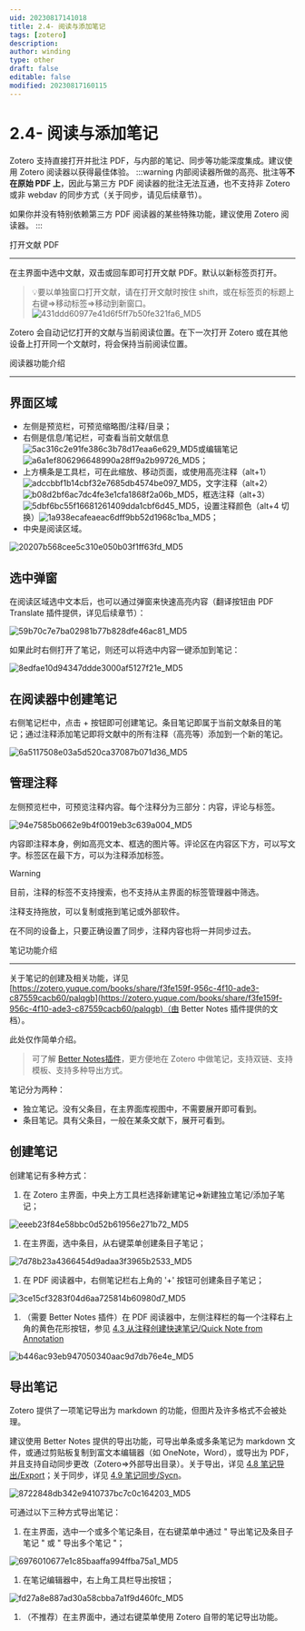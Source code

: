 ```yaml
---
uid: 20230817141018
title: 2.4- 阅读与添加笔记
tags: [zotero]
description: 
author: winding
type: other
draft: false
editable: false
modified: 20230817160115
---
```


# 2.4- 阅读与添加笔记

Zotero 支持直接打开并批注 PDF，与内部的笔记、同步等功能深度集成。建议使用 Zotero 阅读器以获得最佳体验。 :::warning 内部阅读器所做的高亮、批注等**不在原始 PDF 上**，因此与第三方 PDF 阅读器的批注无法互通，也不支持非 Zotero 或非 webdav 的同步方式（关于同步，请见后续章节）。

如果你并没有特别依赖第三方 PDF 阅读器的某些特殊功能，建议使用 Zotero 阅读器。 :::

打开文献 PDF

---

在主界面中选中文献，双击或回车即可打开文献 PDF。默认以新标签页打开。

> 💡要以单独窗口打开文献，请在打开文献时按住 shift，或在标签页的标题上右键=>移动标签=>移动到新窗口。 ![431ddd60977e41d6f5ff7b50fe321fa6_MD5](https://cdn.pkmer.cn/images/202308171526254.png!pkmer)

Zotero 会自动记忆打开的文献与当前阅读位置。在下一次打开 Zotero 或在其他设备上打开同一个文献时，将会保持当前阅读位置。

阅读器功能介绍

---


界面区域
----

* 左侧是预览栏，可预览缩略图/注释/目录；
* 右侧是信息/笔记栏，可查看当前文献信息![5ac316c2e91fe386c3b78d17eaa6e629_MD5](https://cdn.pkmer.cn/images/202308171526256.png!pkmer)或编辑笔记![a6a1ef806296648990a28ff9a2b99726_MD5](https://cdn.pkmer.cn/images/202308171526257.png!pkmer)；
* 上方横条是工具栏，可在此缩放、移动页面，或使用高亮注释（alt+1）![adccbbf1b14cbf32e7685db4574be097_MD5](https://cdn.pkmer.cn/images/202308171526258.png!pkmer)，文字注释（alt+2）![b08d2bf6ac7dc4fe3e1cfa1868f2a06b_MD5](https://cdn.pkmer.cn/images/202308171526259.png!pkmer)，框选注释（alt+3）![5dbf6bc55f16681261409dda1cbf6d45_MD5](https://cdn.pkmer.cn/images/202308171526260.png!pkmer)，设置注释颜色（alt+4 切换）![1a938ecafeaeac6dff9bb52d1968c1ba_MD5](https://cdn.pkmer.cn/images/202308171526261.png!pkmer)；
* 中央是阅读区域。

![20207b568cee5c310e050b03f1ff63fd_MD5](https://cdn.pkmer.cn/images/202308171526262.png!pkmer)

选中弹窗
----

在阅读区域选中文本后，也可以通过弹窗来快速高亮内容（翻译按钮由 PDF Translate 插件提供，详见后续章节）：

![59b70c7e7ba02981b77b828dfe46ac81_MD5](https://cdn.pkmer.cn/images/202308171526263.png!pkmer)

如果此时右侧打开了笔记，则还可以将选中内容一键添加到笔记：

![8edfae10d94347ddde3000af5127f21e_MD5](https://cdn.pkmer.cn/images/202308171526264.png!pkmer)

在阅读器中创建笔记
---------

右侧笔记栏中，点击 + 按钮即可创建笔记。条目笔记即属于当前文献条目的笔记；通过注释添加笔记即将文献中的所有注释（高亮等）添加到一个新的笔记。

![6a5117508e03a5d520ca37087b071d36_MD5](https://cdn.pkmer.cn/images/202308171526265.png!pkmer)

管理注释
----

左侧预览栏中，可预览注释内容。每个注释分为三部分：内容，评论与标签。

![94e7585b0662e9b4f0019eb3c639a004_MD5](https://cdn.pkmer.cn/images/202308171526266.png!pkmer)

内容即注释本身，例如高亮文本、框选的图片等。评论区在内容区下方，可以写文字。标签区在最下方，可以为注释添加标签。

> [!warning]
> 目前，注释的标签不支持搜索，也不支持从主界面的标签管理器中筛选。

 注释支持拖放，可以复制或拖到笔记或外部软件。

在不同的设备上，只要正确设置了同步，注释内容也将一并同步过去。

笔记功能介绍

---

关于笔记的创建及相关功能，详见 [https://zotero.yuque.com/books/share/f3fe159f-956c-4f10-ade3-c87559cacb60/palqgb](https://zotero.yuque.com/books/share/f3fe159f-956c-4f10-ade3-c87559cacb60/palqgb)（由 Better Notes 插件提供的文档）。

此处仅作简单介绍。

> 可了解 [Better Notes插件](https://zotero.yuque.com/books/share/f3fe159f-956c-4f10-ade3-c87559cacb60/biigg4)，更方便地在 Zotero 中做笔记，支持双链、支持模板、支持多种导出方式。

笔记分为两种：

* 独立笔记。没有父条目，在主界面库视图中，不需要展开即可看到。
* 条目笔记。具有父条目，一般在某条文献下，展开可看到。

创建笔记
----

创建笔记有多种方式：

1. 在 Zotero 主界面，中央上方工具栏选择新建笔记=>新建独立笔记/添加子笔记；

![eeeb23f84e58bbc0d52b61956e271b72_MD5](https://cdn.pkmer.cn/images/202308171526267.png!pkmer)

1. 在主界面，选中条目，从右键菜单创建条目子笔记；

![7d78b23a4366454d9adaa3f3965b2533_MD5](https://cdn.pkmer.cn/images/202308171526268.png!pkmer)

1. 在 PDF 阅读器中，右侧笔记栏右上角的 '+' 按钮可创建条目子笔记；

![3ce15cf3283f04d6aa725814b60980d7_MD5](https://cdn.pkmer.cn/images/202308171526269.png!pkmer)

1. （需要 Better Notes 插件）在 PDF 阅读器中，左侧注释栏的每一个注释右上角的黄色花形按钮，参见 [4.3 从注释创建快速笔记/Quick Note from Annotation](https://zotero.yuque.com/books/share/f3fe159f-956c-4f10-ade3-c87559cacb60/pavzsz)

![b446ac93eb947050340aac9d7db76e4e_MD5](https://cdn.pkmer.cn/images/202308171526270.png!pkmer)

导出笔记
----

Zotero 提供了一项笔记导出为 markdown 的功能，但图片及许多格式不会被处理。

建议使用 Better Notes 提供的导出功能，可导出单条或多条笔记为 markdown 文件，或通过剪贴板复制到富文本编辑器（如 OneNote，Word），或导出为 PDF，并且支持自动同步更改（Zotero=>外部导出目录）。关于导出，详见 [4.8 笔记导出/Export](https://zotero.yuque.com/books/share/f3fe159f-956c-4f10-ade3-c87559cacb60/nxlngg)；关于同步，详见 [4.9 笔记同步/Sycn](https://zotero.yuque.com/books/share/f3fe159f-956c-4f10-ade3-c87559cacb60/aid2c3)。

![8722848db342e9410737bc7c0c164203_MD5](https://cdn.pkmer.cn/images/202308171526271.png!pkmer)

可通过以下三种方式导出笔记：

1. 在主界面，选中一个或多个笔记条目，在右键菜单中通过 " 导出笔记及条目子笔记 " 或 " 导出多个笔记 "；

![6976010677e1c85baaffa994ffba75a1_MD5](https://cdn.pkmer.cn/images/202308171526272.png!pkmer)

1. 在笔记编辑器中，右上角工具栏导出按钮；

![fd27a8e887ad30a58cbba7a1f9d460fc_MD5](https://cdn.pkmer.cn/images/202308171526273.png!pkmer)

1. （不推荐）在主界面中，通过右键菜单使用 Zotero 自带的笔记导出功能。